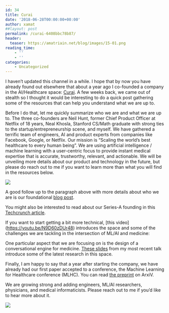 ```yaml
---
id: 34
title: Curai
date: '2018-06-28T00:00:00+00:00'
author: xamat
##layout: post
permalink: /curai-6408bbc78b87/
header:
  teaser: https://amatriain.net/blog/images/15-01.png
reading_time:
    - ''
    - ''
categories:
    - Uncategorized
---
```


I haven’t updated this channel in a while. I hope that by now you have already found out elsewhere that about a year ago I co-founded a company in the AI/Healthcare space: [Curai](https://www.curai.com). A few weeks back, we came out of stealth so I thought it would be interesting to do a quick post gathering some of the resources that can help you understand what we are up to.

Before I do that, let me quickly summarize who we are and what we are up to. The three co-founders are Neil Hunt, former Chief Product Officer at Netflix of 18 years, Neal Khosla, Stanford CS/Math graduate with strong ties to the startup/entrepreneurship scene, and myself. We have gathered a terrific team of engineers, AI and product experts from companies like Facebook, Google, or Netflix. Our mission is “Scaling the world’s best healthcare to every human being”. We are using artificial intelligence / machine learning with a user-centric focus to provide instant medical expertise that is accurate, trustworthy, relevant, and actionable. We will be unveiling more details about our product and technology in the future, but please do reach out to me if you want to learn more than what you will find in the resources below.

![](/blog/images/15-01.png)

A good follow up to the paragraph above with more details about who we are is our foundational [blog post](https://medium.com/curai/using-ai-ml-to-scale-the-worlds-best-healthcare-to-every-human-being-8cbc56df21d6).

You might also be interested to read about our Series-A founding in this [Techcrunch article](https://techcrunch.com/2018/05/30/curai-picks-up-10-7m-to-create-a-smarter-system-to-help-patients-supply-the-best-info-for-their-doctors/).

If you want to start getting a bit more technical, [this video] (https://youtu.be/N9D60zDUr48) introduces the space and some of the challenges we are tackling in the intersection of ML/AI and medicine:

One particular aspect that we are focusing on is the design of a conversational engine for medicine. [These slides](https://www.slideshare.net/xamat/learning-to-speak-medicine) from my most recent talk introduce some of the latest research in this space.

Finally, I am happy to say that a year after starting the company, we have already had our first paper accepted to a conference, the Machine Learning for Healthcare conference (MLHC). You can read [the preprint](https://arxiv.org/abs/1804.08033) on ArxiV.

We are growing strong and adding engineers, ML/AI researchers, physicians, and medical informaticists. Please reach out to me if you’d like to hear more about it.

![](/blog/images/15-02.jpeg)
